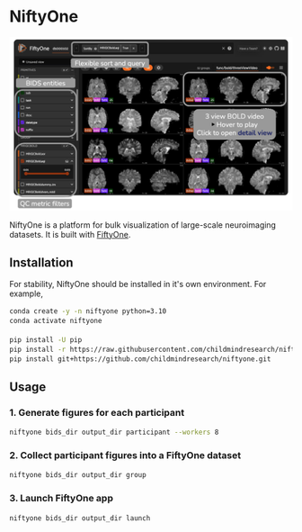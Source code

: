 # NiftyOne

![NiftyOne Mosaic](.github/static/niftyone_mosaic_view.png)

NiftyOne is a platform for bulk visualization of large-scale neuroimaging datasets. It is built with [FiftyOne](https://docs.voxel51.com/).

## Installation

For stability, NiftyOne should be installed in it's own environment. For example,

```bash
conda create -y -n niftyone python=3.10
conda activate niftyone

pip install -U pip
pip install -r https://raw.githubusercontent.com/childmindresearch/niftyone/main/requirements.txt
pip install git+https://github.com/childmindresearch/niftyone.git
```

## Usage

### 1. Generate figures for each participant

```bash
niftyone bids_dir output_dir participant --workers 8
```

### 2. Collect participant figures into a FiftyOne dataset

```bash
niftyone bids_dir output_dir group
```

### 3. Launch FiftyOne app

```bash
niftyone bids_dir output_dir launch
```
